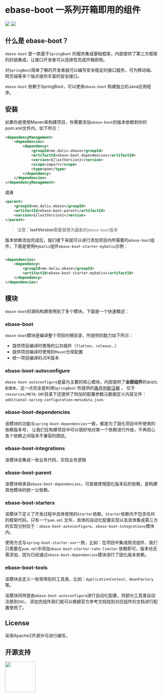 # ebase-boot 一系列开箱即用的组件

[![](https://img.shields.io/badge/License-Apache%202.0-green.svg)](https://github.com/weibocom/motan/blob/master/LICENSE)
![](https://img.shields.io/badge/JDK-1.8+-green.svg)

## 什么是 ebase-boot？

`ebase-boot` 是一款基于`SpringBoot` 的服务集成基础框架，内部提供了第三方框架的封装集成，让接口开发者可以选择性完成开箱即用。

对`SpringBoot`简单了解的开发者就可以编写安全稳定的接口服务，可为移动端、网页端等多个端点提供丰富的安全接口。

`ebase-boot` 依赖于SpringBoot，可以使用`ebase-boot` 构建独立的Java应用程序。

## 安装

如果你是使用Maven来构建项目，你需要添加`ebase-boot`的版本依赖到你的pom.xml文件内，如下所示：

```xml
<dependencyManagement>
    <dependencies>
        <dependency>
            <groupId>me.dwliu.ebase</groupId>
            <artifactId>ebase-boot-dependencies</artifactId>
            <version>${lastVersion}</version>
            <scope>import</scope>
            <type>pom</type>
        </dependency>
    </dependencies>
</dependencyManagement>
```
或者
```xml
<parent>
    <groupId>me.dwliu.ebase</groupId>
    <artifactId>ebase-boot-parent</artifactId>
    <version>${lastVersion}</version>
</parent>
```

> 注意：**lastVersion**需要替换为最新的`ebase-boot`版本

版本依赖添加完成后，我们接下来就可以进行添加项目内所需要的`ebase-boot`组件，下面是使用`Mybatis`组件`ebase-boot-starter-mybatis`示例：

```xml

<dependencies>
    <dependency>
        <groupId>me.dwliu.ebase</groupId>
        <artifactId>ebase-boot-starter-mybatis</artifactId>
    </dependency>
</dependencies>
```

## 模块

`ebase-boot`的源码构建使用到了多个模块，下面是一个快速概述：

### ebase-boot

`ebase-boot`模块是编译整个项目的根目录，所提供的能力如下所示：

- 提供项目编译时使用的公共插件（`flatten`、`release`...）
- 提供项目编译时使用的`Maven`仓库配置
- 统一项目编译的JDK版本

### ebase-boot-autoconfigure

`ebase-boot-autoconfigure`是最为主要的核心模块，内部提供了**全部组件**的`自动化配置类`，这一点完全是利用`SpringBoot`
所提供的[条件判断注解](https://docs.spring.io/spring-boot/docs/current/reference/htmlsingle/#boot-features-condition-annotations)
， 位于`resources/META-INF`目录下还提供了附加的配置参数元数据定义内容文件：`additional-spring-configuration-metadata.json`.

### ebase-boot-dependencies

该模块的功能与`spring-boot-dependencies`一致，都是为了固化项目中所使用的依赖版本号， 让我们在构建项目中可以很好地对某一个依赖进行升级，不再担心各个依赖之间版本不兼容的困扰。

### ebase-boot-integrations

该模块会集成一些业务代码，实现业务逻辑

### ebase-boot-parent

该模块继承自`ebase-boot-dependencies`，可直接使用固化版本后的依赖，是构建其他模块的统一父依赖。

### ebase-boot-starters

该模块下定义了开发过程中具体使用的`Starter`依赖，`Starter`依赖内不包含任何的框架代码，只有一个`pom.xml`
文件，具体的自动化配置实现以及具体集成第三方的实现分别位于：`ebase-boot-autoconfigure`、`ebase-boot-integrations`模块内。

使用方式与`spring-boot-starter-xxx`一致，比如：在项目中集成限流组件，我们只需要在`pom.xml`中添加`ebase-boot-starter-rate-limiter`
依赖即可，版本也无需添加，因为已经通过`ebase-boot-dependencies`模块进行了固化版本依赖。

### ebase-boot-tools

该模块会定义一些常用到的工具类，比如：`ApplicationContext`、`BeanFactory`等。

该模块同样是由`ebase-boot-autoconfigure`进行自动化配置，将部分工具类自动注册到`IOC`。 添加完组件我们就可以根据官方参考文档找到对应组件的文档进行配置使用了。

## License

采用Apache2开源许可进行编写。

## 开源支持

<a href="https://www.jetbrains.com/?from=ebase-projects"><img src="https://resources.jetbrains.com/storage/products/company/brand/logos/jb_beam.png" width="100" heith="100"/></a>


